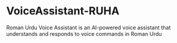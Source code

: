 # VoiceAssistant-RUHA
Roman Urdu Voice Assistant is an AI-powered voice assistant that understands and responds to voice commands in Roman Urdu
